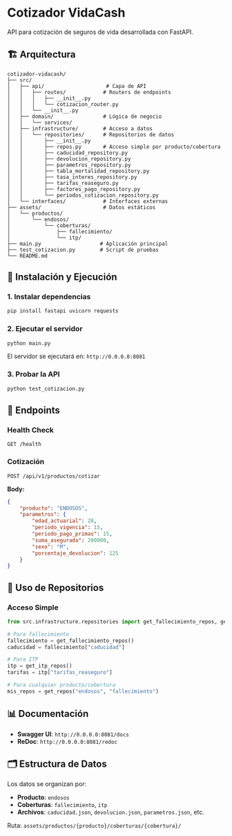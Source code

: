 # Cotizador VidaCash

API para cotización de seguros de vida desarrollada con FastAPI.

## 🏗️ Arquitectura

```
cotizador-vidacash/
├── src/
│   ├── api/                    # Capa de API
│   │   ├── routes/            # Routers de endpoints
│   │   │   ├── __init__.py
│   │   │   └── cotizacion_router.py
│   │   └── __init__.py
│   ├── domain/                # Lógica de negocio
│   │   └── services/
│   ├── infrastructure/        # Acceso a datos
│   │   └── repositories/      # Repositorios de datos
│   │       ├── __init__.py
│   │       ├── repos.py       # Acceso simple por producto/cobertura
│   │       ├── caducidad_repository.py
│   │       ├── devolucion_repository.py
│   │       ├── parametros_repository.py
│   │       ├── tabla_mortalidad_repository.py
│   │       ├── tasa_interes_repository.py
│   │       ├── tarifas_reaseguro.py
│   │       ├── factores_pago_repository.py
│   │       └── periodos_cotizacion_repository.py
│   └── interfaces/            # Interfaces externas
├── assets/                    # Datos estáticos
│   └── productos/
│       └── endosos/
│           └── coberturas/
│               ├── fallecimiento/
│               └── itp/
├── main.py                   # Aplicación principal
├── test_cotizacion.py        # Script de pruebas
└── README.md
```

## 🚀 Instalación y Ejecución

### 1. Instalar dependencias
```bash
pip install fastapi uvicorn requests
```

### 2. Ejecutar el servidor
```bash
python main.py
```

El servidor se ejecutará en: `http://0.0.0.0:8081`

### 3. Probar la API
```bash
python test_cotizacion.py
```

## 📡 Endpoints

### Health Check
```
GET /health
```

### Cotización
```
POST /api/v1/productos/cotizar
```

**Body:**
```json
{
    "producto": "ENDOSOS",
    "parametros": {
        "edad_actuarial": 28,
        "periodo_vigencia": 15,
        "periodo_pago_primas": 15,
        "suma_asegurada": 200000,
        "sexo": "M",
        "porcentaje_devolucion": 125
    }
}
```

## 🔧 Uso de Repositorios

### Acceso Simple
```python
from src.infrastructure.repositories import get_fallecimiento_repos, get_itp_repos, get_repos

# Para fallecimiento
fallecimiento = get_fallecimiento_repos()
caducidad = fallecimiento["caducidad"]

# Para ITP
itp = get_itp_repos()
tarifas = itp["tarifas_reaseguro"]

# Para cualquier producto/cobertura
mis_repos = get_repos("endosos", "fallecimiento")
```

## 📊 Documentación

- **Swagger UI**: `http://0.0.0.0:8081/docs`
- **ReDoc**: `http://0.0.0.0:8081/redoc`

## 🗂️ Estructura de Datos

Los datos se organizan por:
- **Producto**: `endosos`
- **Coberturas**: `fallecimiento`, `itp`
- **Archivos**: `caducidad.json`, `devolucion.json`, `parametros.json`, etc.

Ruta: `assets/productos/{producto}/coberturas/{cobertura}/`
